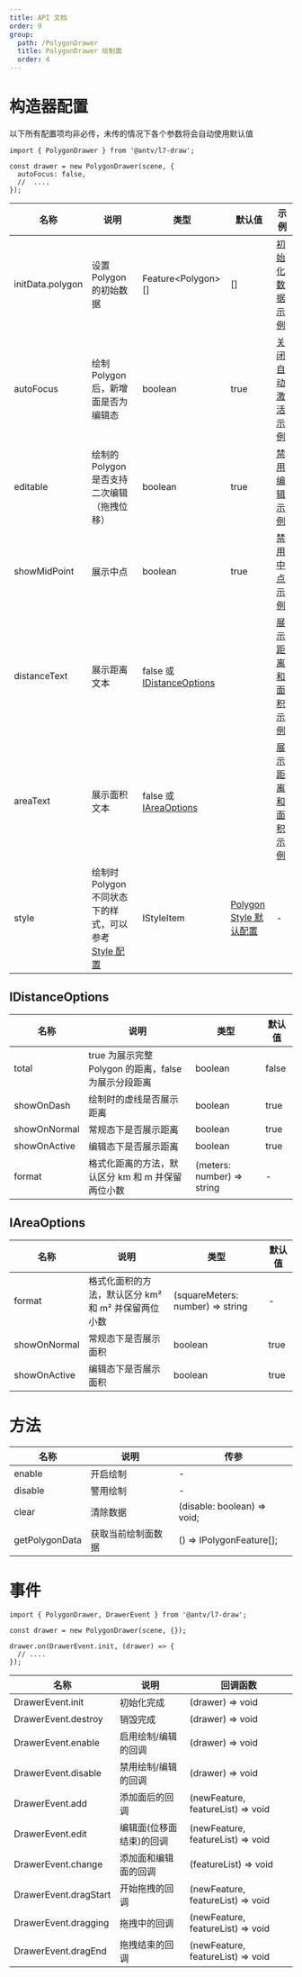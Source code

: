 ```yaml
---
title: API 文档
order: 9
group:
  path: /PolygonDrawer
  title: PolygonDrawer 绘制面
  order: 4
---
```


# 构造器配置

以下所有配置项均非必传，未传的情况下各个参数将会自动使用默认值

```tsx | pure
import { PolygonDrawer } from '@antv/l7-draw';

const drawer = new PolygonDrawer(scene, {
  autoFocus: false,
  //  ....
});
```

| 名称             | 说明                                                                    | 类型                                           | 默认值                                                       | 示例                                                   |
| ---------------- | ----------------------------------------------------------------------- | ---------------------------------------------- | ------------------------------------------------------------ | ------------------------------------------------------ |
| initData.polygon | 设置 Polygon 的初始数据                                                 | Feature&lt;Polygon&gt;[]                       | []                                                           | [初始化数据示例](/基础绘制/PolygonDrawer/init-data)    |
| autoFocus        | 绘制 Polygon 后，新增面是否为编辑态                                     | boolean                                        | true                                                         | [关闭自动激活示例](/基础绘制/PolygonDrawer/auto-focus) |
| editable         | 绘制的 Polygon 是否支持二次编辑（拖拽位移）                             | boolean                                        | true                                                         | [禁用编辑示例](/基础绘制/PolygonDrawer/editable)       |
| showMidPoint     | 展示中点                                                                | boolean                                        | true                                                         | [禁用中点示例](/基础绘制/PolygonDrawer/mid-point)      |
| distanceText     | 展示距离文本                                                            | false 或 [IDistanceOptions](#idistanceoptions) |                                                              | [展示距离和面积示例](/基础绘制/PolygonDrawer/area)     |
| areaText         | 展示面积文本                                                            | false 或 [IAreaOptions](#iareaoptions)         |                                                              | [展示距离和面积示例](/基础绘制/PolygonDrawer/area)     |
| style            | 绘制时 Polygon 不同状态下的样式，可以参考 [Style 配置](/基础绘制/style) | IStyleItem                                     | [Polygon Style 默认配置](/基础绘制/style#polygon-style-配置) | -                                                      |

## IDistanceOptions

| 名称         | 说明                                                 | 类型                       | 默认值 |
| ------------ | ---------------------------------------------------- | -------------------------- | ------ |
| total        | true 为展示完整 Polygon 的距离，false 为展示分段距离 | boolean                    | false  |
| showOnDash   | 绘制时的虚线是否展示距离                             | boolean                    | true   |
| showOnNormal | 常规态下是否展示距离                                 | boolean                    | true   |
| showOnActive | 编辑态下是否展示距离                                 | boolean                    | true   |
| format       | 格式化距离的方法，默认区分 km 和 m 并保留两位小数    | (meters: number) => string | -      |

## IAreaOptions

| 名称         | 说明                             | 类型                             | 默认值 |
| ------------ |--------------------------------| -------------------------------- | ------ |
| format       | 格式化面积的方法，默认区分 km² 和 m² 并保留两位小数 | (squareMeters: number) => string | -      |
| showOnNormal | 常规态下是否展示面积                     | boolean                          | true   |
| showOnActive | 编辑态下是否展示面积                     | boolean                          | true   |

# 方法

| 名称           | 说明               | 传参                        |
| -------------- | ------------------ | --------------------------- |
| enable         | 开启绘制           | -                           |
| disable        | 警用绘制           | -                           |
| clear          | 清除数据           | (disable: boolean) => void; |
| getPolygonData | 获取当前绘制面数据 | () => IPolygonFeature[];    |

# 事件

```tsx | pure
import { PolygonDrawer, DrawerEvent } from '@antv/l7-draw';

const drawer = new PolygonDrawer(scene, {});

drawer.on(DrawerEvent.init, (drawer) => {
  // ....
});
```

| 名称                  | 说明                     | 回调函数                          |
| --------------------- | ------------------------ | --------------------------------- |
| DrawerEvent.init      | 初始化完成               | (drawer) => void                  |
| DrawerEvent.destroy   | 销毁完成                 | (drawer) => void                  |
| DrawerEvent.enable    | 启用绘制/编辑的回调      | (drawer) => void                  |
| DrawerEvent.disable   | 禁用绘制/编辑的回调      | (drawer) => void                  |
| DrawerEvent.add       | 添加面后的回调           | (newFeature, featureList) => void |
| DrawerEvent.edit      | 编辑面(位移面结束)的回调 | (newFeature, featureList) => void |
| DrawerEvent.change    | 添加面和编辑面的回调     | (featureList) => void             |
| DrawerEvent.dragStart | 开始拖拽的回调           | (newFeature, featureList) => void |
| DrawerEvent.dragging  | 拖拽中的回调             | (newFeature, featureList) => void |
| DrawerEvent.dragEnd   | 拖拽结束的回调           | (newFeature, featureList) => void |
